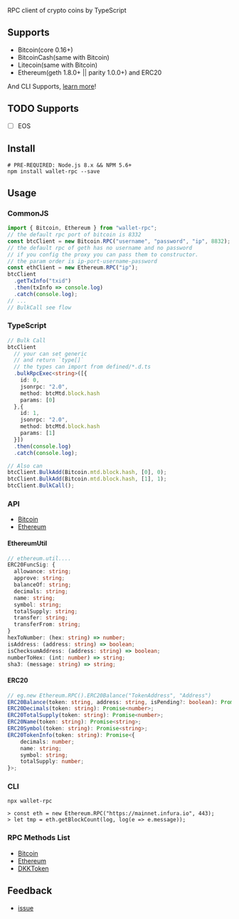 RPC client of crypto coins by TypeScript

## Supports

- Bitcoin(core 0.16+)
- BitcoinCash(same with Bitcoin)
- Litecoin(same with Bitcoin)
- Ethereum(geth 1.8.0+ || parity 1.0.0+) and ERC20

And CLI Supports, [learn more](#cli)!

## TODO Supports

- [ ] EOS

## Install

```shell
# PRE-REQUIRED: Node.js 8.x && NPM 5.6+
npm install wallet-rpc --save
```

## Usage

### CommonJS

```js
import { Bitcoin, Ethereum } from "wallet-rpc";
// the default rpc port of bitcoin is 8332
const btcClient = new Bitcoin.RPC("username", "password", "ip", 8832);
// the default rpc of geth has no username and no password
// if you config the proxy you can pass them to constructor.
// the param order is ip-port-username-password
const ethClient = new Ethereum.RPC("ip");
btcClient
  .getTxInfo("txid")
  .then(txInfo => console.log)
  .catch(console.log);
// ...
// BulkCall see flow
```

### TypeScript

```typescript
// Bulk Call
btcClient
  // your can set generic
  // and return `type[]`
  // the types can import from defined/*.d.ts
  .bulkRpcExec<string>([{
    id: 0,
    jsonrpc: "2.0",
    method: btcMtd.block.hash
    params: [0]
  },{
    id: 1,
    jsonrpc: "2.0",
    method: btcMtd.block.hash
    params: [1]
  }])
  .then(console.log)
  .catch(console.log);

// Also can
btcClient.BulkAdd(Bitcoin.mtd.block.hash, [0], 0);
btcClient.BulkAdd(Bitcoin.mtd.block.hash, [1], 1);
btcClient.BulkCall();
```

### API

- [Bitcoin](./types/bitcoin/rpc.d.ts)
- [Ethereum](./types/ethereum/rpc.d.ts)

#### EthereumUtil

```typescript
// ethereum.util....
ERC20FuncSig: {
  allowance: string;
  approve: string;
  balanceOf: string;
  decimals: string;
  name: string;
  symbol: string;
  totalSupply: string;
  transfer: string;
  transferFrom: string;
}
hexToNumber: (hex: string) => number;
isAddress: (address: string) => boolean;
isChecksumAddress: (address: string) => boolean;
numberToHex: (int: number) => string;
sha3: (message: string) => string;
```

#### ERC20

```typescript
// eg.new Ethereum.RPC().ERC20Balance("TokenAddress", "Address")
ERC20Balance(token: string, address: string, isPending?: boolean): Promise<string>;
ERC20Decimals(token: string): Promise<number>;
ERC20TotalSupply(token: string): Promise<number>;
ERC20Name(token: string): Promise<string>;
ERC20Symbol(token: string): Promise<string>;
ERC20TokenInfo(token: string): Promise<{
    decimals: number;
    name: string;
    symbol: string;
    totalSupply: number;
}>;
```

### CLI

```
npx wallet-rpc

> const eth = new Ethereum.RPC("https://mainnet.infura.io", 443);
> let tmp = eth.getBlockCount(log, log(e => e.message));
```

### RPC Methods List

- [Bitcoin](./src/bitcoin/mtd.ts)
- [Ethereum](./src/ethereum/mtd.ts)
- [DKKToken](./src/dkktoken/mtd.ts)

## Feedback

- [issue](https://github.com/isLishude/wallet-rpc/issues)
